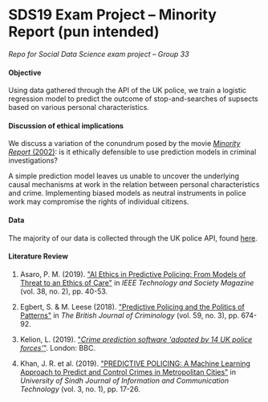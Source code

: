 # SDS19 Exam Project – Minority Report (pun intended)

*Repo for Social Data Science exam project – Group 33*

#### Objective
Using data gathered through the API of the UK police, we train a logistic regression model to predict the outcome of stop-and-searches of supsects based on various personal characteristics.

#### Discussion of ethical implications
We discuss a variation of the conundrum posed by the movie [*Minority Report* (2002)](https://www.imdb.com/title/tt0181689/): is it ethically defensible to use prediction models in criminal investigations?

A simple prediction model leaves us unable to uncover the underlying causal mechanisms at work in the relation between personal characteristics and crime. Implementing biased models as neutral instruments in police work may compromise the rights of individual citizens.

#### Data
The majority of our data is collected through the UK police API, found [here](https://data.police.uk).

#### Literature Review
1. Asaro, P. M. (2019). ["AI Ethics in Predictive Policing: From Models of Threat to an Ethics of Care"](https://ieeexplore-ieee-org.ep.fjernadgang.kb.dk/document/8733937) in *IEEE Technology and Society Magazine* (vol. 38, no. 2), pp. 40-53.

2. Egbert, S. & M. Leese (2018). ["Predictive Policing and the Politics of Patterns"](https://academic-oup-com.ep.fjernadgang.kb.dk/bjc/article/59/3/674/5233371) in *The British Journal of Criminology* (vol. 59, no. 3), pp. 674-92.

3. Kelion, L. (2019). ["*Crime prediction software 'adopted by 14 UK police forces'*"](https://www.bbc.com/news/technology-47118229). London: BBC.

4. Khan, J. R. et al. (2019). ["PREDICTIVE POLICING: A Machine Learning Approach to Predict and Control Crimes in Metropolitan Cities"](https://doaj.org/article/0f8abfec63aa4bb6b6c296a894f39c71) in *University of Sindh Journal of Information and Communication Technology* (vol. 3, no. 1), pp. 17-26.

